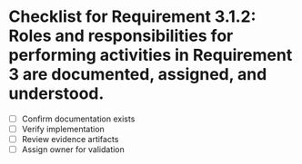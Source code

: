 # Checklist for Requirement 3.1.2: Roles and responsibilities for performing activities in Requirement 3 are documented, assigned, and understood.

- [ ] Confirm documentation exists
- [ ] Verify implementation
- [ ] Review evidence artifacts
- [ ] Assign owner for validation
